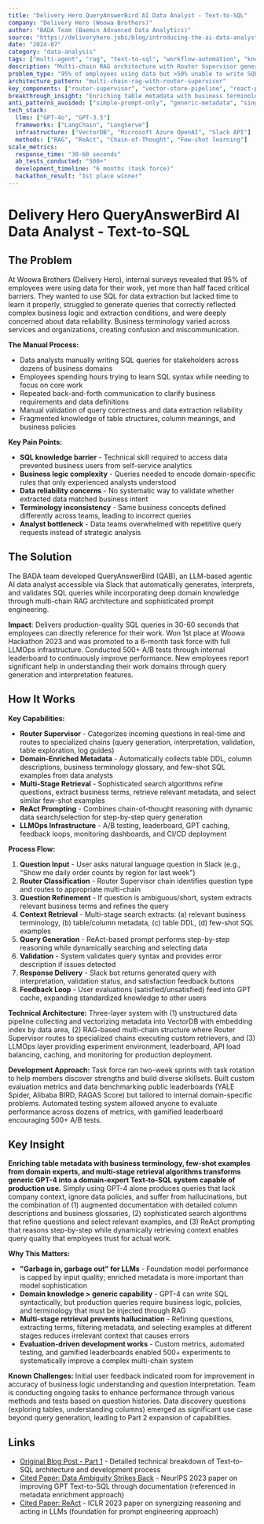 ```yaml
---
title: "Delivery Hero QueryAnswerBird AI Data Analyst - Text-to-SQL"
company: "Delivery Hero (Woowa Brothers)"
author: "BADA Team (Baemin Advanced Data Analytics)"
source: "https://deliveryhero.jobs/blog/introducing-the-ai-data-analyst-queryanswerbird-part-1-utilization-of-rag-and-text-to-sql/"
date: "2024-07"
category: "data-analysis"
tags: ["multi-agent", "rag", "text-to-sql", "workflow-automation", "knowledge-retrieval", "production", "enterprise"]
description: "Multi-chain RAG architecture with Router Supervisor generating production-quality SQL queries in 30-60 seconds through domain-enriched metadata and ReAct prompting"
problem_type: "95% of employees using data but >50% unable to write SQL or validate query reliability across business domains"
architecture_pattern: "multi-chain-rag-with-router-supervisor"
key_components: ["router-supervisor", "vector-store-pipeline", "react-prompt-engineering", "llmops-infrastructure", "slack-interface"]
breakthrough_insight: "Enriching table metadata with business terminology, few-shot examples, and multi-stage retrieval algorithms transforms generic GPT-4 into domain-expert Text-to-SQL capable of production use"
anti_patterns_avoided: ["simple-prompt-only", "generic-metadata", "single-retriever", "no-evaluation-framework"]
tech_stack:
  llms: ["GPT-4o", "GPT-3.5"]
  frameworks: ["LangChain", "LangServe"]
  infrastructure: ["VectorDB", "Microsoft Azure OpenAI", "Slack API"]
  methods: ["RAG", "ReAct", "Chain-of-Thought", "Few-shot learning"]
scale_metrics:
  response_time: "30-60 seconds"
  ab_tests_conducted: "500+"
  development_timeline: "6 months (task force)"
  hackathon_result: "1st place winner"
---
```


# Delivery Hero QueryAnswerBird AI Data Analyst - Text-to-SQL

## The Problem

At Woowa Brothers (Delivery Hero), internal surveys revealed that 95% of employees were using data for their work, yet more than half faced critical barriers. They wanted to use SQL for data extraction but lacked time to learn it properly, struggled to generate queries that correctly reflected complex business logic and extraction conditions, and were deeply concerned about data reliability. Business terminology varied across services and organizations, creating confusion and miscommunication.

**The Manual Process:**
- Data analysts manually writing SQL queries for stakeholders across dozens of business domains
- Employees spending hours trying to learn SQL syntax while needing to focus on core work
- Repeated back-and-forth communication to clarify business requirements and data definitions
- Manual validation of query correctness and data extraction reliability
- Fragmented knowledge of table structures, column meanings, and business policies

**Key Pain Points:**
- **SQL knowledge barrier** - Technical skill required to access data prevented business users from self-service analytics
- **Business logic complexity** - Queries needed to encode domain-specific rules that only experienced analysts understood
- **Data reliability concerns** - No systematic way to validate whether extracted data matched business intent
- **Terminology inconsistency** - Same business concepts defined differently across teams, leading to incorrect queries
- **Analyst bottleneck** - Data teams overwhelmed with repetitive query requests instead of strategic analysis

## The Solution

The BADA team developed QueryAnswerBird (QAB), an LLM-based agentic AI data analyst accessible via Slack that automatically generates, interprets, and validates SQL queries while incorporating deep domain knowledge through multi-chain RAG architecture and sophisticated prompt engineering.

**Impact**: Delivers production-quality SQL queries in 30-60 seconds that employees can directly reference for their work. Won 1st place at Woowa Hackathon 2023 and was promoted to a 6-month task force with full LLMOps infrastructure. Conducted 500+ A/B tests through internal leaderboard to continuously improve performance. New employees report significant help in understanding their work domains through query generation and interpretation features.

## How It Works

**Key Capabilities:**
- **Router Supervisor** - Categorizes incoming questions in real-time and routes to specialized chains (query generation, interpretation, validation, table exploration, log guides)
- **Domain-Enriched Metadata** - Automatically collects table DDL, column descriptions, business terminology glossary, and few-shot SQL examples from data analysts
- **Multi-Stage Retrieval** - Sophisticated search algorithms refine questions, extract business terms, retrieve relevant metadata, and select similar few-shot examples
- **ReAct Prompting** - Combines chain-of-thought reasoning with dynamic data search/selection for step-by-step query generation
- **LLMOps Infrastructure** - A/B testing, leaderboard, GPT caching, feedback loops, monitoring dashboards, and CI/CD deployment

**Process Flow:**
1. **Question Input** - User asks natural language question in Slack (e.g., "Show me daily order counts by region for last week")
2. **Router Classification** - Router Supervisor chain identifies question type and routes to appropriate multi-chain
3. **Question Refinement** - If question is ambiguous/short, system extracts relevant business terms and refines the query
4. **Context Retrieval** - Multi-stage search extracts: (a) relevant business terminology, (b) table/column metadata, (c) table DDL, (d) few-shot SQL examples
5. **Query Generation** - ReAct-based prompt performs step-by-step reasoning while dynamically searching and selecting data
6. **Validation** - System validates query syntax and provides error description if issues detected
7. **Response Delivery** - Slack bot returns generated query with interpretation, validation status, and satisfaction feedback buttons
8. **Feedback Loop** - User evaluations (satisfied/unsatisfied) feed into GPT cache, expanding standardized knowledge to other users

**Technical Architecture:** Three-layer system with (1) unstructured data pipeline collecting and vectorizing metadata into VectorDB with embedding index by data area, (2) RAG-based multi-chain structure where Router Supervisor routes to specialized chains executing custom retrievers, and (3) LLMOps layer providing experiment environment, leaderboard, API load balancing, caching, and monitoring for production deployment.

**Development Approach:** Task force ran two-week sprints with task rotation to help members discover strengths and build diverse skillsets. Built custom evaluation metrics and data benchmarking public leaderboards (YALE Spider, Alibaba BIRD, RAGAS Score) but tailored to internal domain-specific problems. Automated testing system allowed anyone to evaluate performance across dozens of metrics, with gamified leaderboard encouraging 500+ A/B tests.

## Key Insight

**Enriching table metadata with business terminology, few-shot examples from domain experts, and multi-stage retrieval algorithms transforms generic GPT-4 into a domain-expert Text-to-SQL system capable of production use.** Simply using GPT-4 alone produces queries that lack company context, ignore data policies, and suffer from hallucinations, but the combination of (1) augmented documentation with detailed column descriptions and business glossaries, (2) sophisticated search algorithms that refine questions and select relevant examples, and (3) ReAct prompting that reasons step-by-step while dynamically retrieving context enables query quality that employees trust for actual work.

**Why This Matters:**
- **"Garbage in, garbage out" for LLMs** - Foundation model performance is capped by input quality; enriched metadata is more important than model sophistication
- **Domain knowledge > generic capability** - GPT-4 can write SQL syntactically, but production queries require business logic, policies, and terminology that must be injected through RAG
- **Multi-stage retrieval prevents hallucination** - Refining questions, extracting terms, filtering metadata, and selecting examples at different stages reduces irrelevant context that causes errors
- **Evaluation-driven development works** - Custom metrics, automated testing, and gamified leaderboards enabled 500+ experiments to systematically improve a complex multi-chain system

**Known Challenges:** Initial user feedback indicated room for improvement in accuracy of business logic understanding and question interpretation. Team is conducting ongoing tasks to enhance performance through various methods and tests based on question histories. Data discovery questions (exploring tables, understanding columns) emerged as significant use case beyond query generation, leading to Part 2 expansion of capabilities.

## Links

- [Original Blog Post - Part 1](https://deliveryhero.jobs/blog/introducing-the-ai-data-analyst-queryanswerbird-part-1-utilization-of-rag-and-text-to-sql/) - Detailed technical breakdown of Text-to-SQL architecture and development process
- [Cited Paper: Data Ambiguity Strikes Back](https://neurips.cc/virtual/2023/poster/73502) - NeurIPS 2023 paper on improving GPT Text-to-SQL through documentation (referenced in metadata enrichment approach)
- [Cited Paper: ReAct](https://arxiv.org/abs/2210.03629) - ICLR 2023 paper on synergizing reasoning and acting in LLMs (foundation for prompt engineering approach)
